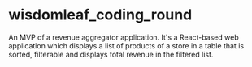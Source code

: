 # wisdomleaf_coding_round
An MVP of a revenue aggregator application. It's a React-based web application which displays a list of products of a store in a table that is sorted, filterable and displays total revenue in the filtered list.
